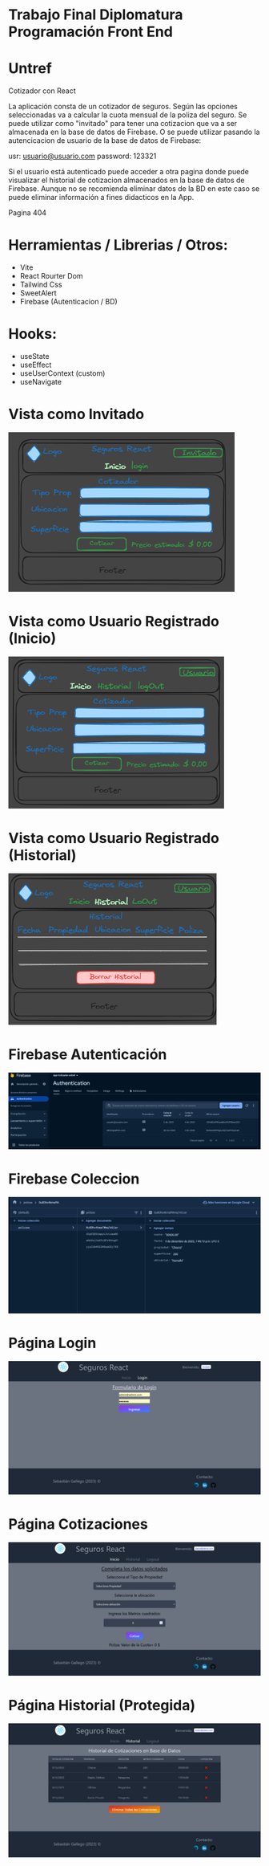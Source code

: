 # Trabajo Final Diplomatura Programación Front End

# Untref

Cotizador con React

La aplicación consta de un cotizador de seguros. Según las opciones seleccionadas va a calcular la cuota mensual de la poliza del seguro.
Se puede utilizar como "invitado" para tener una cotizacion que va a ser almacenada en la base de datos de Firebase.
O se puede utilizar pasando la autencicacion de usuario de la base de datos de Firebase:

usr: usuario@usuario.com
password: 123321

Si el usuario está autenticado puede acceder a otra pagina donde puede visualizar el historial de cotizacion almacenados en la base de datos de Firebase.
Aunque no se recomienda eliminar datos de la BD en este caso se puede eliminar información a fines didacticos en la App.

Pagina 404

# Herramientas / Librerias / Otros:

- Vite
- React Rourter Dom
- Tailwind Css
- SweetAlert
- Firebase (Autenticacion / BD)

# Hooks:

- useState
- useEffect
- useUserContext (custom)
- useNavigate

# Vista como Invitado

![Imagen Inicio Invitado](/imgReadme.md/image-2.png)

# Vista como Usuario Registrado (Inicio)

![Imagen Inicio Usuario](/imgReadme.md/image-3.png)

# Vista como Usuario Registrado (Historial)

![imagen Historial Usuario](/imgReadme.md/image-4.png)

# Firebase Autenticación

![Ventana Autenticación](/imgReadme.md/image5.png)

# Firebase Coleccion

![Coleccion Polizas](/imgReadme.md/image1.png)

# Página Login

![Alt text](/imgReadme.md/image6.png)

# Página Cotizaciones

![Alt text](/imgReadme.md/image7.png)

# Página Historial (Protegida)

![Alt text](/imgReadme.md/image8.png)
